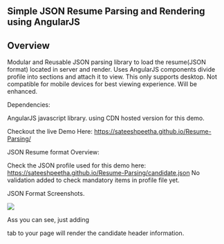 ## Simple JSON Resume Parsing and Rendering using AngularJS

## Overview

Modular and Reusable JSON parsing library to load the resume(JSON format) located in server and render.
Uses AngularJS components divide profile into sections and attach it to view. This only supports desktop. Not compatible for mobile devices for best viewing experience. Will be enhanced.

Dependencies:

AngularJS javascript library. using CDN hosted version for this demo.

Checkout the live Demo Here: https://sateeshpeetha.github.io/Resume-Parsing/

JSON Resume format Overview:

Check the JSON profile used for this demo here: https://sateeshpeetha.github.io/Resume-Parsing/candidate.json
No validation added to check mandatory items in profile file yet. 


JSON Format Screenshots.

<img src="https://sateeshpeetha.github.io/Resume-Parsing/JSONformat1.tiff">
</img>

Ass you can see, just adding <summary> tab to your page will render the candidate header information.

<summary> </summary>


	    




